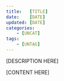 ```yaml
---
title:   [TITLE]
date:    [DATE]
updated: [DATE]
categories:
    - [UNCAT]
tags:
    - [UNTAG]
---
```


[DESCRIPTION HERE]

<!-- more -->

[CONTENT HERE]
